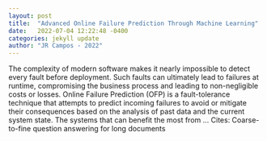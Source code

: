```yaml
---
layout: post
title:  "Advanced Online Failure Prediction Through Machine Learning"
date:   2022-07-04 12:22:48 -0400
categories: jekyll update
author: "JR Campos - 2022"
---
```

The complexity of modern software makes it nearly impossible to detect every fault before deployment. Such faults can ultimately lead to failures at runtime, compromising the business process and leading to non-negligible costs or losses. Online Failure Prediction (OFP) is a fault-tolerance technique that attempts to predict incoming failures to avoid or mitigate their consequences based on the analysis of past data and the current system state. The systems that can benefit the most from …
Cites: ‪Coarse-to-fine question answering for long documents‬  
